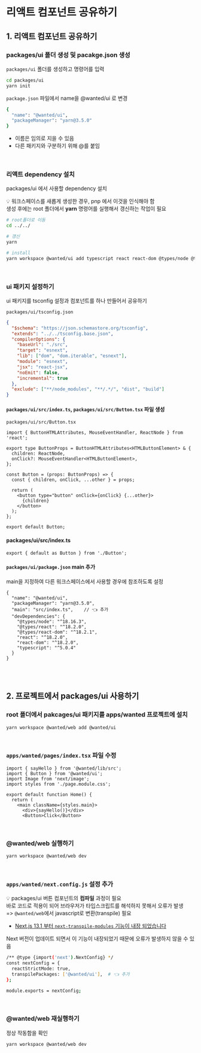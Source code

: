 # 리액트 컴포넌트 공유하기

## 1. 리액트 컴포넌트 공유하기

### packages/ui 폴더 생성 및 pacakge.json 생성

`packages/ui` 폴더를 생성하고 명령어를 입력

```bash
cd packages/ui
yarn init
```

`package.json` 파일에서 name을 @wanted/ui 로 변경

```bash
{
  "name": "@wanted/ui",
  "packageManager": "yarn@3.5.0"
}
```

* 이름은 임의로 지을 수 있음
* 다른 패키지와 구분하기 위해 @를 붙임 

<br>

### 리액트 dependency 설치

packages/ui 에서 사용할 dependency 설치

💡 워크스페이스를 새롭게 생성한 경우, pnp 에서 이것을 인식해야 함  
생성 후에는 root 폴더에서 **yarn** 명령어를 실행해서 갱신하는 작업이 필요

```bash
# root폴더로 이동
cd ../../

# 갱신
yarn

# install
yarn workspace @wanted/ui add typescript react react-dom @types/node @types/react @types/react-dom -D
```

<br>

### ui 패키지 설정하기

ui 패키지를 tsconfig 설정과 컴포넌트를 하나 만들어서 공유하기 

`packages/ui/tsconfig.json`

```json
{
  "$schema": "https://json.schemastore.org/tsconfig",
  "extends": "../../tsconfig.base.json",
  "compilerOptions": {
    "baseUrl": "./src",
    "target": "esnext",
    "lib": ["dom", "dom.iterable", "esnext"],
    "module": "esnext",
    "jsx": "react-jsx",
    "noEmit": false,
    "incremental": true
  },
  "exclude": ["**/node_modules", "**/.*/", "dist", "build"]
}
```

#### `packages/ui/src/index.ts`, `packages/ui/src/Button.tsx` 파일 생성

`packages/ui/src/Button.tsx`

```tsx
import { ButtonHTMLAttributes, MouseEventHandler, ReactNode } from 'react';

export type ButtonProps = ButtonHTMLAttributes<HTMLButtonElement> & {
  children: ReactNode,
  onClick?: MouseEventHandler<HTMLButtonElement>,
};

const Button = (props: ButtonProps) => {
  const { children, onClick, ...other } = props;

  return (
    <button type="button" onClick={onClick} {...other}>
      {children}
    </button>
  );
};

export default Button;
```

#### packages/ui/src/index.ts

```tsx
export { default as Button } from './Button';
```

#### `packages/ui/package.json` main 추가

main을 지정하여 다른 워크스페이스에서 사용할 경우에 참조하도록 설정 

```
{
  "name": "@wanted/ui",
  "packageManager": "yarn@3.5.0",
  "main": "src/index.ts",    // 👈 추가
  "devDependencies": {
    "@types/node": "^18.16.3",
    "@types/react": "^18.2.0",
    "@types/react-dom": "^18.2.1",
    "react": "^18.2.0",
    "react-dom": "^18.2.0",
    "typescript": "^5.0.4"
  }
}
```

<br><br>

## 2. 프로젝트에서 packages/ui 사용하기

### root 폴더에서 pakcages/ui 패키지를 apps/wanted 프로젝트에 설치

```bash
yarn workspace @wanted/web add @wanted/ui
```

<br>

### `apps/wanted/pages/index.tsx` 파일 수정

```tsx
import { sayHello } from '@wanted/lib/src';
import { Button } from '@wanted/ui';
import Image from 'next/image';
import styles from './page.module.css';

export default function Home() {
  return (
    <main className={styles.main}>
      <div>{sayHello()}</div>
      <Button>Click</Button>
```

<br>

### @wanted/web 실행하기

```bash
yarn workspace @wanted/web dev
```

<br>

### `apps/wanted/next.config.js` 설정 추가  

💡 packages/ui 버튼 컴포넌트의 **컴파일** 과정이 필요  
바로 코드로 적용이 되어 브라우저가 타입스크립트를 해석하지 못해서 오류가 발생  
=> `@wanted/web`에서 javascript로 변환(transpile) 필요 

- [Next.js 13.1 부터 `next-transpile-modules` 기능이 내장 되었습니다](https://nextjs.org/blog/next-13-1#built-in-module-transpilation-stable)

Next 버전이 업데이트 되면서 이 기능이 내장되었기 때문에 오류가 발생하지 않을 수 있음

```bash
/** @type {import('next').NextConfig} */
const nextConfig = {
  reactStrictMode: true,
  transpilePackages: ['@wanted/ui'],  # 👈 추가
};

module.exports = nextConfig;
```

<br>

### @wanted/web 재실행하기

정상 작동함을 확인 

```bash
yarn workspace @wanted/web dev
```
